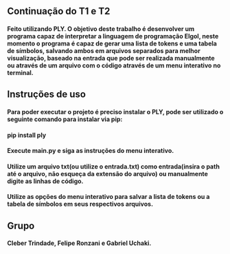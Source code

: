 ## Continuação do T1 e T2
#### Feito utilizando PLY. O objetivo deste trabalho é desenvolver um programa capaz de interpretar a linguagem de programação Elgol, neste momento o programa é capaz de gerar uma lista de tokens e uma tabela de símbolos, salvando ambos em arquivos separados para melhor visualização, baseado na entrada que pode ser realizada manualmente ou através de um arquivo com o código através de um menu interativo no terminal.
## Instruções de uso
#### Para poder executar o projeto é preciso instalar o PLY, pode ser utilizado o seguinte comando para instalar via pip: 
#### pip install ply
#### Execute main.py e siga as instruções do menu interativo.
#### Utilize um arquivo txt(ou utilize o entrada.txt) como entrada(insira o path até o arquivo, não esqueça da extensão do arquivo) ou manualmente digite as linhas de código.
#### Utilize as opções do menu interativo para salvar a lista de tokens ou a tabela de símbolos em seus respectivos arquivos.
## Grupo
#### Cleber Trindade, Felipe Ronzani e Gabriel Uchaki.
